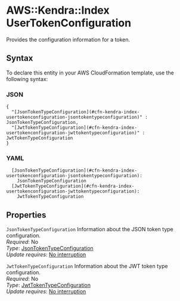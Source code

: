 # AWS::Kendra::Index UserTokenConfiguration<a name="aws-properties-kendra-index-usertokenconfiguration"></a>

Provides the configuration information for a token\.

## Syntax<a name="aws-properties-kendra-index-usertokenconfiguration-syntax"></a>

To declare this entity in your AWS CloudFormation template, use the following syntax:

### JSON<a name="aws-properties-kendra-index-usertokenconfiguration-syntax.json"></a>

```
{
  "[JsonTokenTypeConfiguration](#cfn-kendra-index-usertokenconfiguration-jsontokentypeconfiguration)" : JsonTokenTypeConfiguration,
  "[JwtTokenTypeConfiguration](#cfn-kendra-index-usertokenconfiguration-jwttokentypeconfiguration)" : JwtTokenTypeConfiguration
}
```

### YAML<a name="aws-properties-kendra-index-usertokenconfiguration-syntax.yaml"></a>

```
  [JsonTokenTypeConfiguration](#cfn-kendra-index-usertokenconfiguration-jsontokentypeconfiguration): 
    JsonTokenTypeConfiguration
  [JwtTokenTypeConfiguration](#cfn-kendra-index-usertokenconfiguration-jwttokentypeconfiguration): 
    JwtTokenTypeConfiguration
```

## Properties<a name="aws-properties-kendra-index-usertokenconfiguration-properties"></a>

`JsonTokenTypeConfiguration`  <a name="cfn-kendra-index-usertokenconfiguration-jsontokentypeconfiguration"></a>
Information about the JSON token type configuration\.  
*Required*: No  
*Type*: [JsonTokenTypeConfiguration](aws-properties-kendra-index-jsontokentypeconfiguration.md)  
*Update requires*: [No interruption](https://docs.aws.amazon.com/AWSCloudFormation/latest/UserGuide/using-cfn-updating-stacks-update-behaviors.html#update-no-interrupt)

`JwtTokenTypeConfiguration`  <a name="cfn-kendra-index-usertokenconfiguration-jwttokentypeconfiguration"></a>
Information about the JWT token type configuration\.  
*Required*: No  
*Type*: [JwtTokenTypeConfiguration](aws-properties-kendra-index-jwttokentypeconfiguration.md)  
*Update requires*: [No interruption](https://docs.aws.amazon.com/AWSCloudFormation/latest/UserGuide/using-cfn-updating-stacks-update-behaviors.html#update-no-interrupt)